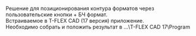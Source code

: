 Решение для позиционирования контура форматов через пользовательские кнопки + БЧ формат.<br>
Встраиваемое в T-FLEX CAD (17 версия) приложение.<br>
Необходимо собрать и положить результат в ...\T-FLEX CAD 17\Program
